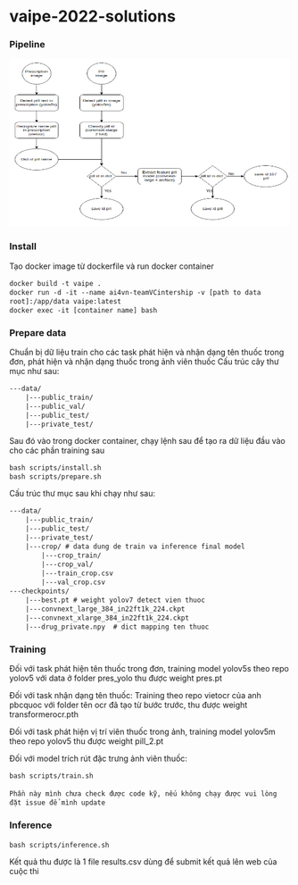 # vaipe-2022-solutions
### Pipeline
<!--
![](assets/zz.png)
![](assets/zz.png)
-->

<div align=center>
<img src="assets/zz.png" width="800" height="300" />
</div>

###  Install
Tạo docker image từ dockerfile và run docker container
```shell
docker build -t vaipe .
docker run -d -it --name ai4vn-teamVCintership -v [path to data root]:/app/data vaipe:latest
docker exec -it [container name] bash
```

###  Prepare data
Chuẩn bị dữ liệu train cho các task phát hiện và nhận dạng tên thuốc trong đơn, phát hiện và nhận dạng thuốc trong ảnh viên thuốc
Cấu trúc cây thư mục như sau:
```shell
---data/
    |---public_train/
    |---public_val/
    |---public_test/
    |---private_test/
```
Sau đó vào trong docker container, chạy lệnh sau để tạo ra dữ liệu đầu vào cho các phần training sau
```shell
bash scripts/install.sh
bash scripts/prepare.sh
```
Cấu trúc thư mục sau khi chạy như sau:
```shell
---data/
    |---public_train/
    |---public_test/
    |---private_test/
    |---crop/ # data dung de train va inference final model
        |---crop_train/
        |---crop_val/
        |---train_crop.csv
        |---val_crop.csv
---checkpoints/
    |---best.pt # weight yolov7 detect vien thuoc
    |---convnext_large_384_in22ft1k_224.ckpt
    |---convnext_xlarge_384_in22ft1k_224.ckpt
    |---drug_private.npy  # dict mapping ten thuoc
```

###  Training
Đối với task phát hiện tên thuốc trong đơn, training model yolov5s theo repo yolov5 với data ở folder pres_yolo thu được weight pres.pt

Đối với task nhận dạng tên thuốc: Training theo repo vietocr của anh pbcquoc với folder tên ocr đã tạo từ bước trước, thu được weight transformerocr.pth

Đối với task phát hiện vị trí viên thuốc trong ảnh, training model yolov5m theo repo yolov5 thu được weight pill_2.pt

Đối với model trích rút đặc trưng ảnh viên thuốc:
```shell
bash scripts/train.sh

Phần này mình chưa check được code kỹ, nếu không chạy được vui lòng đặt issue để mình update
```
###  Inference

```shell
bash scripts/inference.sh
```
Kết quả thu được là 1 file results.csv dùng để submit kết quả lên web của cuộc thi

